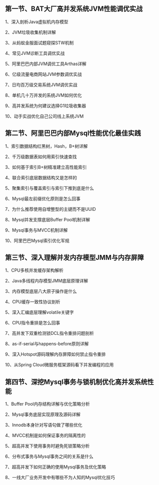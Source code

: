 ## 第一节、BAT大厂高并发系统JVM性能调优实战
1、深入剖析Java虚拟机内存模型

2、JVM垃圾收集机制详解

3、从蚂蚁金服面试题窥探STW机制

4、常见JVM诊断工具调优实战

5、阿里巴巴内部JVM调优工具Arthas详解

6、亿级流量电商网站JVM参数调优实战

7、日均百万级交易系统JVM调优实战

8、单机几十万并发的系统JVM如何优化

9、高并发系统为何建议选择G1垃圾收集器

10、动手实战优化自己公司线上系统JVM


## 第二节、阿里巴巴内部Mysql性能优化最佳实践
1、索引数据结构红黑树，Hash，B+树详解

2、千万级数据表如何用索引快速查找

3、如何基于索引B+树精准建立高性能索引

4、联合索引底层数据结构又是怎样的

5、聚集索引与覆盖索引与索引下推到底是什么

6、Mysql最左前缀优化原则是怎么回事

7、为什么推荐使用自增整型的主键而不是UUID

8、Mysql并发支撑底层Buffer Pool机制详解

9、Mysql事务与MVCC机制详解

10、阿里巴巴Mysql索引优化军规


## 第三节、深入理解并发内存模型JMM与内存屏障
1、CPU多核并发缓存架构解析

2、Java多线程内存模型JMM底层原理详解

3、内存模型底层八大原子操作是什么

4、CPU缓存一致性协议剖析

5、深入汇编底层理解volatile关键字

6、CPU指令重排是怎么回事

7、高并发下双重检测锁DCL指令重排问题剖析

8、as-if-serial与happens-before原则详解

9、深入Hotspot源码理解内存屏障如何禁止指令重排

10、从Spring Cloud微服务框架源码看下并发编程的应用


## 第四节、深挖Mysql事务与锁机制优化高并发系统性能
1、Buffer Pool内存结构详解与优化策略分析

2、Mysql事务底层实现原理及源码详解

3、Innodb本身针对写语句做了哪些优化

4、MVCC机制是如何保证事务的隔离性的

5、超高并发下使用事务时避免死锁策略分析

6、分布式事务与Mysql事务之间的关系是什么

7、超高并发下如何正确的使用Mysql事务及优化策略

8、一线大厂业务开发中有哪些不为人知的Mysql优化技巧